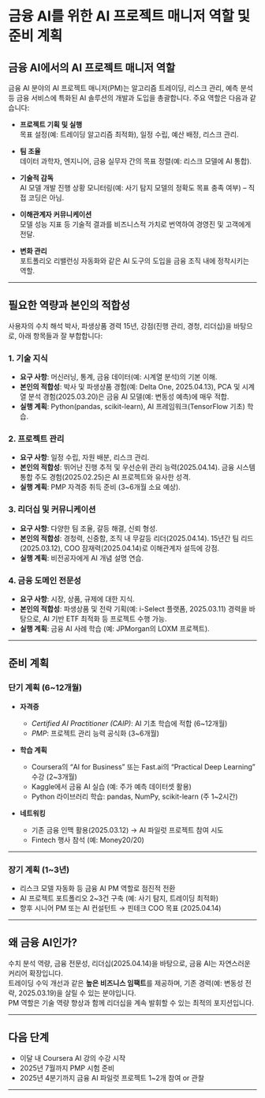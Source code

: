 # 금융 AI를 위한 AI 프로젝트 매니저 역할 및 준비 계획

## 금융 AI에서의 AI 프로젝트 매니저 역할

금융 AI 분야의 AI 프로젝트 매니저(PM)는 알고리즘 트레이딩, 리스크 관리, 예측 분석 등 금융 서비스에 특화된 AI 솔루션의 개발과 도입을 총괄합니다. 주요 역할은 다음과 같습니다:

- **프로젝트 기획 및 실행**  
  목표 설정(예: 트레이딩 알고리즘 최적화), 일정 수립, 예산 배정, 리스크 관리.

- **팀 조율**  
  데이터 과학자, 엔지니어, 금융 실무자 간의 목표 정렬(예: 리스크 모델에 AI 통합).

- **기술적 감독**  
  AI 모델 개발 진행 상황 모니터링(예: 사기 탐지 모델의 정확도 목표 충족 여부) – 직접 코딩은 아님.

- **이해관계자 커뮤니케이션**  
  모델 성능 지표 등 기술적 결과를 비즈니스적 가치로 번역하여 경영진 및 고객에게 전달.

- **변화 관리**  
  포트폴리오 리밸런싱 자동화와 같은 AI 도구의 도입을 금융 조직 내에 정착시키는 역할.

---

## 필요한 역량과 본인의 적합성

사용자의 수치 해석 박사, 파생상품 경력 15년, 강점(진행 관리, 경청, 리더십)을 바탕으로, 아래 항목들과 잘 부합합니다:

### 1. 기술 지식

- **요구 사항**: 머신러닝, 통계, 금융 데이터(예: 시계열 분석)의 기본 이해.  
- **본인의 적합성**: 박사 및 파생상품 경험(예: Delta One, 2025.04.13), PCA 및 시계열 분석 경험(2025.03.20)은 금융 AI 모델(예: 변동성 예측)에 매우 적합.  
- **실행 계획**: Python(pandas, scikit-learn), AI 프레임워크(TensorFlow 기초) 학습.

### 2. 프로젝트 관리

- **요구 사항**: 일정 수립, 자원 배분, 리스크 관리.  
- **본인의 적합성**: 뛰어난 진행 추적 및 우선순위 관리 능력(2025.04.14). 금융 시스템 통합 주도 경험(2025.02.25)은 AI 프로젝트와 유사한 성격.  
- **실행 계획**: PMP 자격증 취득 준비 (3~6개월 소요 예상).

### 3. 리더십 및 커뮤니케이션

- **요구 사항**: 다양한 팀 조율, 갈등 해결, 신뢰 형성.  
- **본인의 적합성**: 경청력, 신중함, 조직 내 무갈등 리더(2025.04.14). 15년간 팀 리드(2025.03.12), COO 잠재력(2025.04.14)로 이해관계자 설득에 강점.  
- **실행 계획**: 비전공자에게 AI 개념 설명 연습.

### 4. 금융 도메인 전문성

- **요구 사항**: 시장, 상품, 규제에 대한 지식.  
- **본인의 적합성**: 파생상품 및 전략 기획(예: i-Select 플랫폼, 2025.03.11) 경력을 바탕으로, AI 기반 ETF 최적화 등 프로젝트 수행 가능.  
- **실행 계획**: 금융 AI 사례 학습 (예: JPMorgan의 LOXM 프로젝트).

---

## 준비 계획

### 단기 계획 (6~12개월)

- **자격증**
  - *Certified AI Practitioner (CAIP)*: AI 기초 학습에 적합 (6~12개월)
  - *PMP*: 프로젝트 관리 능력 공식화 (3~6개월)

- **학습 계획**
  - Coursera의 “AI for Business” 또는 Fast.ai의 “Practical Deep Learning” 수강 (2~3개월)
  - Kaggle에서 금융 AI 실습 (예: 주가 예측 데이터셋 활용)
  - Python 라이브러리 학습: pandas, NumPy, scikit-learn (주 1~2시간)

- **네트워킹**
  - 기존 금융 인맥 활용(2025.03.12) → AI 파일럿 프로젝트 참여 시도
  - Fintech 행사 참석 (예: Money20/20)

---

### 장기 계획 (1~3년)

- 리스크 모델 자동화 등 금융 AI PM 역할로 점진적 전환
- AI 프로젝트 포트폴리오 2~3건 구축 (예: 사기 탐지, 트레이딩 최적화)
- 향후 시니어 PM 또는 AI 컨설턴트 → 핀테크 COO 목표 (2025.04.14)

---

## 왜 금융 AI인가?

수치 분석 역량, 금융 전문성, 리더십(2025.04.14)을 바탕으로, 금융 AI는 자연스러운 커리어 확장입니다.  
트레이딩 수익 개선과 같은 **높은 비즈니스 임팩트**를 제공하며, 기존 경력(예: 변동성 전략, 2025.03.19)을 살릴 수 있는 분야입니다.  
PM 역할은 기술 역량 향상과 함께 리더십을 계속 발휘할 수 있는 최적의 포지션입니다.

---

## 다음 단계

- 이달 내 Coursera AI 강의 수강 시작  
- 2025년 7월까지 PMP 시험 준비  
- 2025년 4분기까지 금융 AI 파일럿 프로젝트 1~2개 참여 or 관찰

---

